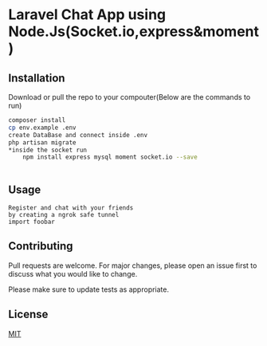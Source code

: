 # Laravel Chat App using Node.Js(Socket.io,express&moment)


## Installation

Download or pull the repo to your compouter(Below are the commands to run)
```bash
composer install
cp env.example .env 
create DataBase and connect inside .env
php artisan migrate
*inside the socket run 
    npm install express mysql moment socket.io --save
 
```

## Usage

```
Register and chat with your friends 
by creating a ngrok safe tunnel
import foobar

```

## Contributing
Pull requests are welcome. For major changes, please open an issue first to discuss what you would like to change.

Please make sure to update tests as appropriate.

## License
[MIT](https://choosealicense.com/licenses/mit/)
